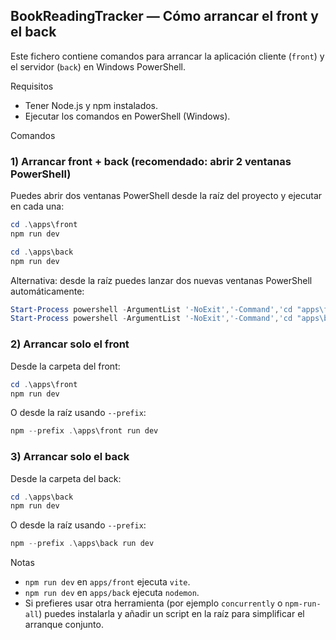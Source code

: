## BookReadingTracker — Cómo arrancar el front y el back

Este fichero contiene comandos para arrancar la aplicación cliente (`front`) y el servidor (`back`) en Windows PowerShell.

Requisitos
- Tener Node.js y npm instalados.
- Ejecutar los comandos en PowerShell (Windows).

Comandos

### 1) Arrancar front + back (recomendado: abrir 2 ventanas PowerShell)
Puedes abrir dos ventanas PowerShell desde la raíz del proyecto y ejecutar en cada una:

```powershell
cd .\apps\front
npm run dev
```

```powershell
cd .\apps\back
npm run dev
```

Alternativa: desde la raíz puedes lanzar dos nuevas ventanas PowerShell automáticamente:

```powershell
Start-Process powershell -ArgumentList '-NoExit','-Command','cd "apps\front"; npm run dev'
Start-Process powershell -ArgumentList '-NoExit','-Command','cd "apps\back"; npm run dev'
```

### 2) Arrancar solo el front
Desde la carpeta del front:

```powershell
cd .\apps\front
npm run dev
```

O desde la raíz usando `--prefix`:

```powershell
npm --prefix .\apps\front run dev
```

### 3) Arrancar solo el back
Desde la carpeta del back:

```powershell
cd .\apps\back
npm run dev
```

O desde la raíz usando `--prefix`:

```powershell
npm --prefix .\apps\back run dev
```

Notas
- `npm run dev` en `apps/front` ejecuta `vite`.
- `npm run dev` en `apps/back` ejecuta `nodemon`.
- Si prefieres usar otra herramienta (por ejemplo `concurrently` o `npm-run-all`) puedes instalarla y añadir un script en la raíz para simplificar el arranque conjunto.
